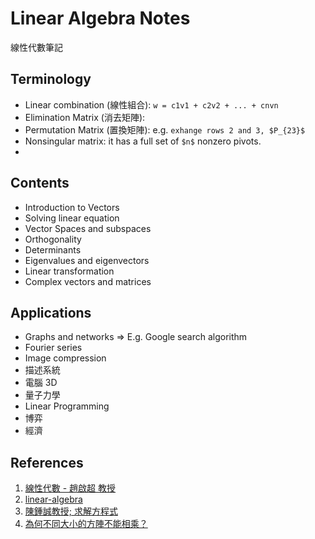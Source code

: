 # Linear Algebra Notes

線性代數筆記

## Terminology

- Linear combination (線性組合): `w = c1v1 + c2v2 + ... + cnvn`
- Elimination Matrix (消去矩陣):
- Permutation Matrix (置換矩陣): e.g. `exhange rows 2 and 3, $P_{23}$`
- Nonsingular matrix: it has a full set of `$n$` nonzero pivots.
- 

## Contents

+ Introduction to Vectors
+ Solving linear equation
+ Vector Spaces and subspaces
+ Orthogonality
+ Determinants
+ Eigenvalues and eigenvectors
+ Linear transformation
+ Complex vectors and matrices

## Applications

+ Graphs and networks => E.g. Google search algorithm
+ Fourier series
+ Image compression
+ 描述系統
+ 電腦 3D
+ 量子力學
+ Linear Programming
+ 博弈
+ 經濟

## References

1. [線性代數 - 趙啟超 教授](https://ocw.nthu.edu.tw/ocw/index.php?page=course&cid=89)
2. [linear-algebra](https://github.com/guokaide/linear-algebra)
3. [陳鍾誠教授; 求解方程式](https://ccckmit.gitbooks.io/rlab/content/solveEquation.html)
4. [為何不同大小的方陣不能相乘？](https://hackmd.io/@sysprog/ByhWN5jeR?fbclid=IwZXh0bgNhZW0CMTEAAR1-y9umZdN2-KrakA3Uzbq4iPQTRZvjBYjvqOo_9hW9gCdWiyNvBSq59R8_aem_ZmFrZWR1bW15MTZieXRlcw#jouae)